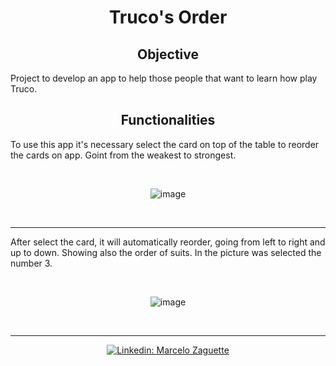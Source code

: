 <h1 align="center">Truco's Order</h1>
<h2 align="center">Objective</h2>

Project to develop an app to help those people that want to learn how play Truco.


<h2 align="center">Functionalities</h2>

To use this app it's necessary select the card on top of the table to reorder the cards on app. Goint from the weakest to strongest.

<br>
<div align="center">
  
![image](https://user-images.githubusercontent.com/41178325/116300913-d581d500-a775-11eb-8ebe-437d11641d17.png)

</div>
<br>

---

After select the card, it will automatically reorder, going from left to right and up to down. Showing also the order of suits. In the picture was selected the number 3.

  <br>
  <div align="center">
  
  ![image](https://user-images.githubusercontent.com/41178325/116300571-6ad09980-a775-11eb-8d29-2495483847f0.png)
  
  </div>
<br>
 
---
 
<div align = "center">
   <a href="https://www.linkedin.com/in/marcelozaguettejunior/"><img src="https://img.shields.io/badge/-Marcelo%20Zaguette%20Junior-292929?style=flat-square&logo=Linkedin&logoColor=white&link=https://www.linkedin.com/in/marcelozaguettejunior/" alt="Linkedin: Marcelo Zaguette"></a>
</div>
